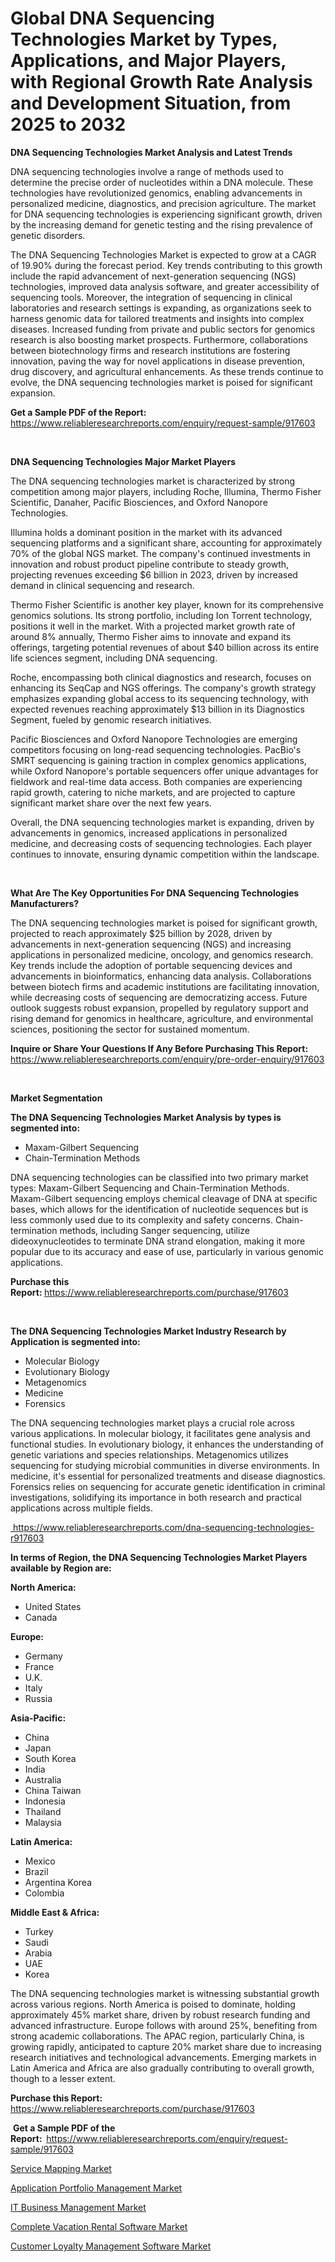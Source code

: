 <p><h1>Global DNA Sequencing Technologies Market by Types, Applications, and Major Players, with Regional Growth Rate Analysis and Development Situation, from 2025 to 2032</h1></p><p><strong>DNA Sequencing Technologies Market Analysis and Latest Trends</strong></p>
<p><p>DNA sequencing technologies involve a range of methods used to determine the precise order of nucleotides within a DNA molecule. These technologies have revolutionized genomics, enabling advancements in personalized medicine, diagnostics, and precision agriculture. The market for DNA sequencing technologies is experiencing significant growth, driven by the increasing demand for genetic testing and the rising prevalence of genetic disorders. </p><p>The DNA Sequencing Technologies Market is expected to grow at a CAGR of 19.90% during the forecast period. Key trends contributing to this growth include the rapid advancement of next-generation sequencing (NGS) technologies, improved data analysis software, and greater accessibility of sequencing tools. Moreover, the integration of sequencing in clinical laboratories and research settings is expanding, as organizations seek to harness genomic data for tailored treatments and insights into complex diseases. Increased funding from private and public sectors for genomics research is also boosting market prospects. Furthermore, collaborations between biotechnology firms and research institutions are fostering innovation, paving the way for novel applications in disease prevention, drug discovery, and agricultural enhancements. As these trends continue to evolve, the DNA sequencing technologies market is poised for significant expansion.</p></p>
<p><strong>Get a Sample PDF of the Report:&nbsp;</strong> <a href="https://www.reliableresearchreports.com/enquiry/request-sample/917603?utm_campaign=31&utm_medium=2&utm_source=Github&utm_content=ia&utm_term=05032025&utm_id=dna-sequencing-technologies">https://www.reliableresearchreports.com/enquiry/request-sample/917603</a></p>
<p>&nbsp;</p>
<p><strong>DNA Sequencing Technologies Major Market Players</strong></p>
<p><p>The DNA sequencing technologies market is characterized by strong competition among major players, including Roche, Illumina, Thermo Fisher Scientific, Danaher, Pacific Biosciences, and Oxford Nanopore Technologies. </p><p>Illumina holds a dominant position in the market with its advanced sequencing platforms and a significant share, accounting for approximately 70% of the global NGS market. The company's continued investments in innovation and robust product pipeline contribute to steady growth, projecting revenues exceeding $6 billion in 2023, driven by increased demand in clinical sequencing and research.</p><p>Thermo Fisher Scientific is another key player, known for its comprehensive genomics solutions. Its strong portfolio, including Ion Torrent technology, positions it well in the market. With a projected market growth rate of around 8% annually, Thermo Fisher aims to innovate and expand its offerings, targeting potential revenues of about $40 billion across its entire life sciences segment, including DNA sequencing.</p><p>Roche, encompassing both clinical diagnostics and research, focuses on enhancing its SeqCap and NGS offerings. The company's growth strategy emphasizes expanding global access to its sequencing technology, with expected revenues reaching approximately $13 billion in its Diagnostics Segment, fueled by genomic research initiatives.</p><p>Pacific Biosciences and Oxford Nanopore Technologies are emerging competitors focusing on long-read sequencing technologies. PacBio's SMRT sequencing is gaining traction in complex genomics applications, while Oxford Nanopore's portable sequencers offer unique advantages for fieldwork and real-time data access. Both companies are experiencing rapid growth, catering to niche markets, and are projected to capture significant market share over the next few years.</p><p>Overall, the DNA sequencing technologies market is expanding, driven by advancements in genomics, increased applications in personalized medicine, and decreasing costs of sequencing technologies. Each player continues to innovate, ensuring dynamic competition within the landscape.</p></p>
<p>&nbsp;</p>
<p><strong>What Are The Key Opportunities For DNA Sequencing Technologies Manufacturers?</strong></p>
<p><p>The DNA sequencing technologies market is poised for significant growth, projected to reach approximately $25 billion by 2028, driven by advancements in next-generation sequencing (NGS) and increasing applications in personalized medicine, oncology, and genomics research. Key trends include the adoption of portable sequencing devices and advancements in bioinformatics, enhancing data analysis. Collaborations between biotech firms and academic institutions are facilitating innovation, while decreasing costs of sequencing are democratizing access. Future outlook suggests robust expansion, propelled by regulatory support and rising demand for genomics in healthcare, agriculture, and environmental sciences, positioning the sector for sustained momentum.</p></p>
<p><strong>Inquire or Share Your Questions If Any Before Purchasing This Report:</strong> <a href="https://www.reliableresearchreports.com/enquiry/pre-order-enquiry/917603?utm_campaign=31&utm_medium=2&utm_source=Github&utm_content=ia&utm_term=05032025&utm_id=dna-sequencing-technologies">https://www.reliableresearchreports.com/enquiry/pre-order-enquiry/917603</a></p>
<p>&nbsp;</p>
<p><strong>Market Segmentation</strong></p>
<p><strong>The DNA Sequencing Technologies Market Analysis by types is segmented into:</strong></p>
<p><ul><li>Maxam-Gilbert Sequencing</li><li>Chain-Termination Methods</li></ul></p>
<p><p>DNA sequencing technologies can be classified into two primary market types: Maxam-Gilbert Sequencing and Chain-Termination Methods. Maxam-Gilbert sequencing employs chemical cleavage of DNA at specific bases, which allows for the identification of nucleotide sequences but is less commonly used due to its complexity and safety concerns. Chain-termination methods, including Sanger sequencing, utilize dideoxynucleotides to terminate DNA strand elongation, making it more popular due to its accuracy and ease of use, particularly in various genomic applications.</p></p>
<p><strong>Purchase this Report:&nbsp;</strong><a href="https://www.reliableresearchreports.com/purchase/917603?utm_campaign=31&utm_medium=2&utm_source=Github&utm_content=ia&utm_term=05032025&utm_id=dna-sequencing-technologies">https://www.reliableresearchreports.com/purchase/917603</a></p>
<p>&nbsp;</p>
<p><strong>The DNA Sequencing Technologies Market Industry Research by Application is segmented into:</strong></p>
<p><ul><li>Molecular Biology</li><li>Evolutionary Biology</li><li>Metagenomics</li><li>Medicine</li><li>Forensics</li></ul></p>
<p><p>The DNA sequencing technologies market plays a crucial role across various applications. In molecular biology, it facilitates gene analysis and functional studies. In evolutionary biology, it enhances the understanding of genetic variations and species relationships. Metagenomics utilizes sequencing for studying microbial communities in diverse environments. In medicine, it's essential for personalized treatments and disease diagnostics. Forensics relies on sequencing for accurate genetic identification in criminal investigations, solidifying its importance in both research and practical applications across multiple fields.</p></p>
<p><a href="https://www.reliableresearchreports.com/dna-sequencing-technologies-r917603?utm_campaign=31&utm_medium=2&utm_source=Github&utm_content=ia&utm_term=05032025&utm_id=dna-sequencing-technologies">&nbsp;https://www.reliableresearchreports.com/dna-sequencing-technologies-r917603</a></p>
<p><strong>In terms of Region, the DNA Sequencing Technologies Market Players available by Region are:</strong></p>
<p>
    <p> <strong> North America: </strong>
        <ul>
            <li>United States</li>
            <li>Canada</li>
        </ul>
        </p> 
    <p> <strong> Europe: </strong>
        <ul>
            <li>Germany</li>
            <li>France</li>
            <li>U.K.</li>
            <li>Italy</li>
            <li>Russia</li>
        </ul>
        </p> 
    <p> <strong> Asia-Pacific: </strong>
        <ul>
            <li>China</li>
            <li>Japan</li>
            <li>South Korea</li>
            <li>India</li>
            <li>Australia</li>
            <li>China Taiwan</li>
            <li>Indonesia</li>
            <li>Thailand</li>
            <li>Malaysia</li>
        </ul>
        </p> 
    <p> <strong> Latin America: </strong>
        <ul>
            <li>Mexico</li>
            <li>Brazil</li>
            <li>Argentina Korea</li>
            <li>Colombia</li>
        </ul>
        </p> 
    <p> <strong> Middle East & Africa: </strong>
        <ul>
            <li>Turkey</li>
            <li>Saudi</li>
            <li>Arabia</li>
            <li>UAE</li>
            <li>Korea</li>
        </ul>
    </p>
    </p>
<p><p>The DNA sequencing technologies market is witnessing substantial growth across various regions. North America is poised to dominate, holding approximately 45% market share, driven by robust research funding and advanced infrastructure. Europe follows with around 25%, benefiting from strong academic collaborations. The APAC region, particularly China, is growing rapidly, anticipated to capture 20% market share due to increasing research initiatives and technological advancements. Emerging markets in Latin America and Africa are also gradually contributing to overall growth, though to a lesser extent.</p></p>
<p><strong>Purchase this Report: </strong><a href="https://www.reliableresearchreports.com/purchase/917603?utm_campaign=31&utm_medium=2&utm_source=Github&utm_content=ia&utm_term=05032025&utm_id=dna-sequencing-technologies">https://www.reliableresearchreports.com/purchase/917603</a></p>
<p>&nbsp;<strong>Get a Sample PDF of the Report:&nbsp;&nbsp;</strong><a href="https://www.reliableresearchreports.com/enquiry/request-sample/917603?utm_campaign=31&utm_medium=2&utm_source=Github&utm_content=ia&utm_term=05032025&utm_id=dna-sequencing-technologies">https://www.reliableresearchreports.com/enquiry/request-sample/917603</a></p>
<p><strong></strong></p>
<p><p><a href="https://github.com/plawragarile/Market-Research-Report-List-1/blob/main/service-mapping-market.md?utm_campaign=31&utm_medium=2&utm_source=Github&utm_content=ia&utm_term=05032025&utm_id=dna-sequencing-technologies">Service Mapping Market</a></p><p><a href="https://github.com/saeiddaemo/Market-Research-Report-List-1/blob/main/application-portfolio-management-market.md?utm_campaign=31&utm_medium=2&utm_source=Github&utm_content=ia&utm_term=05032025&utm_id=dna-sequencing-technologies">Application Portfolio Management Market</a></p><p><a href="https://github.com/shopovdjondo/Market-Research-Report-List-1/blob/main/it-business-management-market.md?utm_campaign=31&utm_medium=2&utm_source=Github&utm_content=ia&utm_term=05032025&utm_id=dna-sequencing-technologies">IT Business Management Market</a></p><p><a href="https://github.com/hamremunazm4/Market-Research-Report-List-1/blob/main/complete-vacation-rental-software-market.md?utm_campaign=31&utm_medium=2&utm_source=Github&utm_content=ia&utm_term=05032025&utm_id=dna-sequencing-technologies">Complete Vacation Rental Software Market</a></p><p><a href="https://github.com/boccalyver5k/Market-Research-Report-List-1/blob/main/customer-loyalty-management-software-market.md?utm_campaign=31&utm_medium=2&utm_source=Github&utm_content=ia&utm_term=05032025&utm_id=dna-sequencing-technologies">Customer Loyalty Management Software Market</a></p></p>
